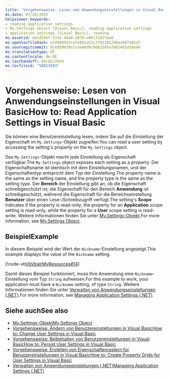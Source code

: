 ```yaml
---
title: 'Vorgehensweise: Lesen von Anwendungseinstellungen in Visual Basic'
ms.date: 07/20/2015
helpviewer_keywords:
- reading application settings
- My.Settings object [Visual Basic], reading application settings
- application settings [Visual Basic], reading
ms.assetid: eb3428ef-115e-49a8-a878-e0613183fee0
ms.openlocfilehash: e7d909563ca7e991a51c2f921b5248aa587a83d7
ms.sourcegitcommit: bce0586f0cccaae6d6cbd625d5a7b824d1d3de4b
ms.translationtype: HT
ms.contentlocale: de-DE
ms.lasthandoff: 04/02/2019
ms.locfileid: "58823583"
---
```

# <a name="how-to-read-application-settings-in-visual-basic"></a><span data-ttu-id="0d26a-102">Vorgehensweise: Lesen von Anwendungseinstellungen in Visual Basic</span><span class="sxs-lookup"><span data-stu-id="0d26a-102">How to: Read Application Settings in Visual Basic</span></span>
<span data-ttu-id="0d26a-103">Sie können eine Benutzereinstellung lesen, indem Sie auf die Einstellung der Eigenschaft im `My.Settings`-Objekt zugreifen.</span><span class="sxs-lookup"><span data-stu-id="0d26a-103">You can read a user setting by accessing the setting's property on the `My.Settings` object.</span></span>  
  
 <span data-ttu-id="0d26a-104">Das `My.Settings`-Objekt macht jede Einstellung als Eigenschaft verfügbar.</span><span class="sxs-lookup"><span data-stu-id="0d26a-104">The `My.Settings` object exposes each setting as a property.</span></span> <span data-ttu-id="0d26a-105">Der Eigenschaftsname ist identisch mit dem Einstellungsnamen, und der Eigenschaftentyp entspricht dem Typ der Einstellung.</span><span class="sxs-lookup"><span data-stu-id="0d26a-105">The property name is the same as the setting name, and the property type is the same as the setting type.</span></span> <span data-ttu-id="0d26a-106">Der **Bereich** der Einstellung gibt an, ob die Eigenschaft schreibgeschützt ist; die Eigenschaft für den Bereich **Anwendung** ist schreibgeschützt, während die Eigenschaft für die Bereichseinstellung **Benutzer** über einen Lese-/Schreibzugriff verfügt.</span><span class="sxs-lookup"><span data-stu-id="0d26a-106">The setting's **Scope** indicates if the property is read-only; the property for an **Application** scope setting is read-only, while the property for a **User** scope setting is read-write.</span></span> <span data-ttu-id="0d26a-107">Weitere Informationen finden Sie unter [My.Settings-Objekt](../../../../visual-basic/language-reference/objects/my-settings-object.md).</span><span class="sxs-lookup"><span data-stu-id="0d26a-107">For more information, see [My.Settings Object](../../../../visual-basic/language-reference/objects/my-settings-object.md).</span></span>  
  
## <a name="example"></a><span data-ttu-id="0d26a-108">Beispiel</span><span class="sxs-lookup"><span data-stu-id="0d26a-108">Example</span></span>  
 <span data-ttu-id="0d26a-109">In diesem Beispiel wird der Wert der `Nickname`-Einstellung angezeigt.</span><span class="sxs-lookup"><span data-stu-id="0d26a-109">This example displays the value of the `Nickname` setting.</span></span>  
  
 [!code-vb[VbVbalrMyResources#14](~/samples/snippets/visualbasic/VS_Snippets_VBCSharp/VbVbalrMyResources/VB/Form1.vb#14)]  
  
 <span data-ttu-id="0d26a-110">Damit dieses Beispiel funktioniert, muss Ihre Anwendung eine `Nickname`-Einstellung vom Typ `String` aufweisen.</span><span class="sxs-lookup"><span data-stu-id="0d26a-110">For this example to work, your application must have a `Nickname` setting, of type `String`.</span></span> <span data-ttu-id="0d26a-111">Weitere Informationen finden Sie unter [Verwalten von Anwendungseinstellungen (.NET)](/visualstudio/ide/managing-application-settings-dotnet).</span><span class="sxs-lookup"><span data-stu-id="0d26a-111">For more information, see [Managing Application Settings (.NET)](/visualstudio/ide/managing-application-settings-dotnet).</span></span>  
  
## <a name="see-also"></a><span data-ttu-id="0d26a-112">Siehe auch</span><span class="sxs-lookup"><span data-stu-id="0d26a-112">See also</span></span>

- [<span data-ttu-id="0d26a-113">My.Settings-Objekt</span><span class="sxs-lookup"><span data-stu-id="0d26a-113">My.Settings Object</span></span>](../../../../visual-basic/language-reference/objects/my-settings-object.md)
- [<span data-ttu-id="0d26a-114">Vorgehensweise: Ändern von Benutzereinstellungen in Visual Basic</span><span class="sxs-lookup"><span data-stu-id="0d26a-114">How to: Change User Settings in Visual Basic</span></span>](../../../../visual-basic/developing-apps/programming/app-settings/how-to-change-user-settings.md)
- [<span data-ttu-id="0d26a-115">Vorgehensweise: Beibehalten von Benutzereinstellungen in Visual Basic</span><span class="sxs-lookup"><span data-stu-id="0d26a-115">How to: Persist User Settings in Visual Basic</span></span>](../../../../visual-basic/developing-apps/programming/app-settings/how-to-persist-user-settings.md)
- [<span data-ttu-id="0d26a-116">Vorgehensweise: Erstellen von Eigenschaftenrastern für Benutzereinstellungen in Visual Basic</span><span class="sxs-lookup"><span data-stu-id="0d26a-116">How to: Create Property Grids for User Settings in Visual Basic</span></span>](../../../../visual-basic/developing-apps/programming/app-settings/how-to-create-property-grids-for-user-settings.md)
- [<span data-ttu-id="0d26a-117">Verwalten von Anwendungseinstellungen (.NET)</span><span class="sxs-lookup"><span data-stu-id="0d26a-117">Managing Application Settings (.NET)</span></span>](/visualstudio/ide/managing-application-settings-dotnet)
